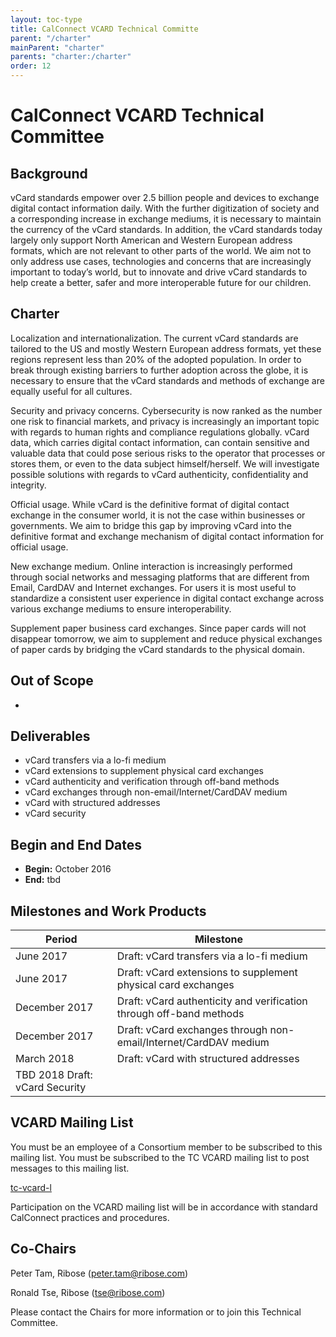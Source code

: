 ```yaml
---
layout: toc-type
title: CalConnect VCARD Technical Committe
parent: "/charter"
mainParent: "charter"
parents: "charter:/charter"
order: 12
---
```


# CalConnect VCARD Technical Committee

## Background

vCard standards empower over 2.5 billion people and devices to exchange digital contact information daily. With the further digitization of society and a corresponding increase in exchange mediums, it is necessary to maintain the currency of the vCard standards.  In addition, the vCard standards today largely only support North American and Western European address formats, which are not relevant to other parts of the world.  We aim not to only address use cases, technologies and concerns that are increasingly important to today’s world, but to innovate and drive vCard standards to help create a better, safer and more interoperable future for our children.

## Charter

Localization and internationalization. The current vCard standards are tailored to the US and mostly Western European address formats, yet these regions represent less than 20% of the adopted population. In order to break through existing barriers to further adoption across the globe, it is necessary to ensure that the vCard standards and methods of exchange are equally useful for all cultures.

Security and privacy concerns. Cybersecurity is now ranked as the number one risk to financial markets, and privacy is increasingly an important topic with regards to human rights and compliance regulations globally. vCard data, which carries digital contact information, can contain sensitive and valuable data that could pose serious risks to the operator that processes or stores them, or even to the data subject himself/herself. We will investigate possible solutions with regards to vCard authenticity, confidentiality and integrity.

Official usage. While vCard is the definitive format of digital contact exchange in the consumer world, it is not the case within businesses or governments. We aim to bridge this gap by improving vCard into the definitive format and exchange mechanism of digital contact information for official usage.

New exchange medium. Online interaction is increasingly performed through social networks and messaging platforms that are different from Email, CardDAV and Internet exchanges. For users it is most useful to standardize a consistent user experience in digital contact exchange across various exchange mediums to ensure interoperability.

Supplement paper business card exchanges.  Since paper cards will not disappear tomorrow, we aim to supplement and reduce physical exchanges of paper cards by bridging the vCard standards to the physical domain.

## Out of Scope 

- 
 
## Deliverables

- vCard transfers via a lo-fi medium
- vCard extensions to supplement physical card exchanges
- vCard authenticity and verification through off-band methods
- vCard exchanges through non-email/Internet/CardDAV medium
- vCard with structured addresses
- vCard security

## Begin and End Dates

* **Begin:** October 2016
* **End:** tbd

## Milestones and Work Products

| Period | Milestone |
| --- | --- |
| June 2017 |	Draft: vCard transfers via a lo-fi medium |
| June 2017 |	Draft: vCard extensions to supplement physical card exchanges |
| December 2017 |	Draft: vCard authenticity and verification through off-band methods |
| December 2017 |	Draft: vCard exchanges through non-email/Internet/CardDAV medium |
| March 2018 |	Draft: vCard with structured addresses
TBD 2018 	Draft: vCard Security |

## VCARD Mailing List

You must be an employee of a Consortium member to be subscribed to this mailing list.
You must be subscribed to the TC VCARD mailing list to post messages to this mailing list.

[tc-vcard-l](mailto:tc-vcard-l@lists.calconnect.org)

Participation on the VCARD mailing list will be in accordance with standard CalConnect practices and procedures.

## Co-Chairs

Peter Tam, Ribose ([peter.tam@ribose.com](mailto:peter.tam@ribose.com))

Ronald Tse, Ribose ([tse@ribose.com](mailto:tse@ribose.com))

Please contact the Chairs for more information or to join this Technical Committee. 
